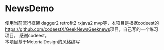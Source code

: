 # NewsDemo
使用当前流行框架 dagger2 retrofit2 rxjava2 mvp等，本项目是根据codeest的<a>https://github.com/codeestX/GeekNewsGeeknews</a>项目，自己写的一个练习项目，
感谢codeest。<br>
本项目基于MeterialDesign的风格编写